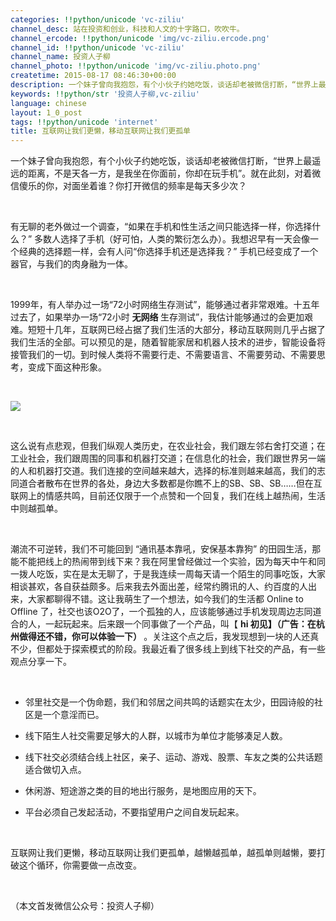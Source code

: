 ```yaml
---
categories: !!python/unicode 'vc-ziliu'
channel_desc: 站在投资和创业，科技和人文的十字路口，吹吹牛。
channel_ercode: !!python/unicode 'img/vc-ziliu.ercode.png'
channel_id: !!python/unicode 'vc-ziliu'
channel_name: 投资人子柳
channel_photo: !!python/unicode 'img/vc-ziliu.photo.png'
createtime: 2015-08-17 08:46:30+00:00
description: 一个妹子曾向我抱怨，有个小伙子约她吃饭，谈话却老被微信打断，“世界上最遥远的距离，不是天各一方，是我坐在你面
keywords: !!python/str '投资人子柳,vc-ziliu'
language: chinese
layout: 1_0_post
tags: !!python/unicode 'internet'
title: 互联网让我们更懒，移动互联网让我们更孤单
---
```

<div class="rich_media_content" id="js_content">
<p>
         一个妹子曾向我抱怨，有个小伙子约她吃饭，谈话却老被微信打断，“世界上最遥远的距离，不是天各一方，是我坐在你面前，你却在玩手机”。就在此刻，对着微信傻乐的你，对面坐着谁？你打开微信的频率是每天多少次？
        </p>
<p>
<br/>
</p>
<p>
         有无聊的老外做过一个调查，“如果在手机和性生活之间只能选择一样，你选择什么？” 多数人选择了手机（好可怕，人类的繁衍怎么办）。我想迟早有一天会像一个经典的选择题一样，会有人问“你选择手机还是选择我？” 手机已经变成了一个器官，与我们的肉身融为一体。
        </p>
<p>
<br/>
</p>
<p>
         1999年，有人举办过一场“72小时网络生存测试”，能够通过者非常艰难。十五年过去了，如果举办一场“72小时
         <strong>
          无网络
         </strong>
         生存测试”，我估计能够通过的会更加艰难。短短十几年，互联网已经占据了我们生活的大部分，移动互联网则几乎占据了我们生活的全部。可以预见的是，随着智能家居和机器人技术的进步，智能设备将接管我们的一切。到时候人类将不需要行走、不需要语言、不需要劳动、不需要思考，变成下面这种形象。
        </p>
<p>
<br/>
</p>
<p>
<img data-ratio="0.4149139579349904" data-s="300,640" data-src="" data-type="jpeg" data-w="" src="{{ '/img/5pjrn0aic1L3YQZTsX0t4krSZ0G1JFyeFDQiazyLicS5OtVibvaibVRzqjjmQyZJ6tO5wpmYfLvnq4La6q2N5b4w3wA.jpeg' | prepend: site.img | replace: '//','/' }}"/>
<br/>
</p>
<p>
<br/>
</p>
<p>
         这么说有点悲观，但我们纵观人类历史，在农业社会，我们跟左邻右舍打交道；在工业社会，我们跟周围的同事和机器打交道；在信息化的社会，我们跟世界另一端的人和机器打交道。我们连接的空间越来越大，选择的标准则越来越高，我们的志同道合者散布在世界的各处，身边大多数都是你瞧不上的SB、SB、SB……但在互联网上的情感共鸣，目前还仅限于一个点赞和一个回复，我们在线上越热闹，生活中则越孤单。
        </p>
<p>
<br/>
</p>
<p>
         潮流不可逆转，我们不可能回到 “通讯基本靠吼，安保基本靠狗” 的田园生活，那能不能把线上的热闹带到线下来？我在阿里曾经做过一个实验，因为每天中午和同一拨人吃饭，实在是太无聊了，于是我连续一周每天请一个陌生的同事吃饭，大家相谈甚欢，各自获益颇多。后来我去外面出差，经常约腾讯的人、约百度的人出来，大家都聊得不错。这让我萌生了一个想法，如今我们的生活都 Online to Offline 了，社交也该O2O了，一个孤独的人，应该能够通过手机发现周边志同道合的人，一起玩起来。后来跟一个同事做了一个产品，叫【
         <strong>
          hi 初见】（广告：在杭州做得还不错，你可以体验一下）
         </strong>
         。关注这个点之后，我发现想到一块的人还真不少，但都处于探索模式的阶段。我最近看了很多线上到线下社交的产品，有一些观点分享一下。
        </p>
<p>
<br/>
</p>
<ul class="list-paddingleft-2" style="list-style-type: disc;">
<li>
<p>
           邻里社交是一个伪命题，我们和邻居之间共鸣的话题实在太少，田园诗般的社区是一个意淫而已。
          </p>
</li>
<li>
<p>
           线下陌生人社交需要足够大的人群，以城市为单位才能够凑足人数。
          </p>
</li>
<li>
<p>
           线下社交必须结合线上社区，亲子、运动、游戏、股票、车友之类的公共话题适合做切入点。
          </p>
</li>
<li>
<p>
           休闲游、短途游之类的目的地出行服务，是地图应用的天下。
          </p>
</li>
<li>
<p>
           平台必须自己发起活动，不要指望用户之间自发玩起来。
           <br/>
</p>
</li>
</ul>
<p>
<br/>
</p>
<p>
         互联网让我们更懒，移动互联网让我们更孤单，越懒越孤单，越孤单则越懒，要打破这个循环，你需要做一点改变。
        </p>
<p>
<br/>
</p>
<p>
         （本文首发微信公众号：投资人子柳）
        </p>
</div>